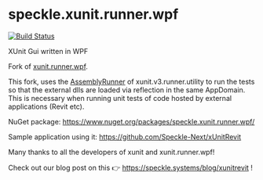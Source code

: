 # speckle.xunit.runner.wpf

[![Build Status](https://teocomi.visualstudio.com/Speckle/_apis/build/status/specklesystems.speckle.xunit.runner.wpf?branchName=master)](https://teocomi.visualstudio.com/Speckle/_build/latest?definitionId=4&branchName=master)

XUnit Gui written in WPF

Fork of [xunit.runner.wpf](https://www.nuget.org/packages/xunit.runner.wpf).

This fork, uses the [AssemblyRunner](xunit.v3.runner.utility) of xunit.v3.runner.utility to run the tests so that the external dlls are loaded via reflection in the same AppDomain.
This is necessary when running unit tests of code hosted by external applications (Revit etc).

NuGet package: https://www.nuget.org/packages/speckle.xunit.runner.wpf/

Sample application using it: https://github.com/Speckle-Next/xUnitRevit

Many thanks to all the developers of xunit and xunit.runner.wpf!



Check out our blog post on this 👉 https://speckle.systems/blog/xunitrevit !
